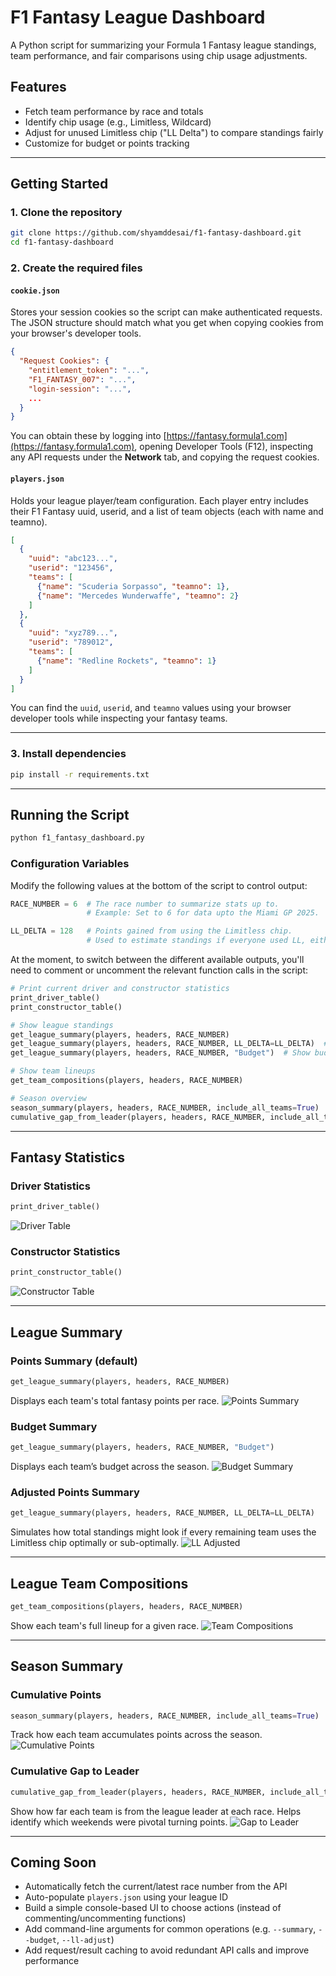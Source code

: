 # F1 Fantasy League Dashboard
A Python script for summarizing your Formula 1 Fantasy league standings, team performance, and fair comparisons using chip usage adjustments.

## Features
* Fetch team performance by race and totals
* Identify chip usage (e.g., Limitless, Wildcard)
* Adjust for unused Limitless chip ("LL Delta") to compare standings fairly
* Customize for budget or points tracking

---

## Getting Started
### 1. Clone the repository

```bash
git clone https://github.com/shyamddesai/f1-fantasy-dashboard.git
cd f1-fantasy-dashboard
```

### 2. Create the required files
#### `cookie.json`
Stores your session cookies so the script can make authenticated requests.
The JSON structure should match what you get when copying cookies from your browser's developer tools.

```json
{
  "Request Cookies": {
    "entitlement_token": "...",
    "F1_FANTASY_007": "...",
    "login-session": "...",
    ...
  }
}
```
You can obtain these by logging into [https://fantasy.formula1.com](https://fantasy.formula1.com), opening Developer Tools (F12), inspecting any API requests under the **Network** tab, and copying the request cookies.

#### `players.json`
Holds your league player/team configuration. Each player entry includes their F1 Fantasy uuid, userid, and a list of team objects (each with name and teamno).
```json
[
  {
    "uuid": "abc123...",
    "userid": "123456",
    "teams": [
      {"name": "Scuderia Sorpasso", "teamno": 1},
      {"name": "Mercedes Wunderwaffe", "teamno": 2}
    ]
  },
  {
    "uuid": "xyz789...",
    "userid": "789012",
    "teams": [
      {"name": "Redline Rockets", "teamno": 1}
    ]
  }
]
```
You can find the `uuid`, `userid`, and `teamno` values using your browser developer tools while inspecting your fantasy teams.

---

### 3. Install dependencies

```bash
pip install -r requirements.txt
```

---

## Running the Script
```bash
python f1_fantasy_dashboard.py
```

### Configuration Variables
Modify the following values at the bottom of the script to control output:
```python
RACE_NUMBER = 6  # The race number to summarize stats up to.
                 # Example: Set to 6 for data upto the Miami GP 2025.

LL_DELTA = 128   # Points gained from using the Limitless chip.
                 # Used to estimate standings if everyone used LL, either perfectly or sub-optimally.
```

At the moment, to switch between the different available outputs, you'll need to comment or uncomment the relevant function calls in the script:
```python
# Print current driver and constructor statistics
print_driver_table()
print_constructor_table()

# Show league standings
get_league_summary(players, headers, RACE_NUMBER)
get_league_summary(players, headers, RACE_NUMBER, LL_DELTA=LL_DELTA)  # With Limitless adjustment
get_league_summary(players, headers, RACE_NUMBER, "Budget")  # Show budget rankings

# Show team lineups
get_team_compositions(players, headers, RACE_NUMBER)

# Season overview
season_summary(players, headers, RACE_NUMBER, include_all_teams=True)
cumulative_gap_from_leader(players, headers, RACE_NUMBER, include_all_teams=False)
```

---

## Fantasy Statistics
### Driver Statistics
```python
print_driver_table()
```
![Driver Table](https://github.com/user-attachments/assets/5c2604cc-6cf9-42e1-ac1c-9fa22046b261)

### Constructor Statistics
```python
print_constructor_table()
```
![Constructor Table](https://github.com/user-attachments/assets/f8718dea-ca9b-46b2-9fe4-6305b7a14caa)

---

## League Summary
### Points Summary (default)
```python
get_league_summary(players, headers, RACE_NUMBER)
```
Displays each team's total fantasy points per race.
![Points Summary](https://github.com/user-attachments/assets/80d520c8-8d6b-4366-bd7a-6c8047047441)

### Budget Summary
```python
get_league_summary(players, headers, RACE_NUMBER, "Budget")
```
Displays each team’s budget across the season.
![Budget Summary](https://github.com/user-attachments/assets/01a33d1e-3786-48da-99b3-8cf0c45a02cd)

### Adjusted Points Summary
```python
get_league_summary(players, headers, RACE_NUMBER, LL_DELTA=LL_DELTA)
```
Simulates how total standings might look if every remaining team uses the Limitless chip optimally or sub-optimally.
![LL Adjusted](https://github.com/user-attachments/assets/07313f82-c315-4cb2-92fa-e9055f50629d)

---

## League Team Compositions
```python
get_team_compositions(players, headers, RACE_NUMBER)
```
Show each team's full lineup for a given race.
![Team Compositions](https://github.com/user-attachments/assets/6bb5d01a-0e0c-4405-8cb1-4b19a7860db2)

---

## Season Summary
### Cumulative Points
```python
season_summary(players, headers, RACE_NUMBER, include_all_teams=True)
```
Track how each team accumulates points across the season.
![Cumulative Points](https://github.com/user-attachments/assets/3fcb5bde-84dc-411b-b62d-efc5709af851)

### Cumulative Gap to Leader
```python
cumulative_gap_from_leader(players, headers, RACE_NUMBER, include_all_teams=False)
```
Show how far each team is from the league leader at each race. Helps identify which weekends were pivotal turning points.
![Gap to Leader](https://github.com/user-attachments/assets/ce33696c-5ea8-486f-80c2-6f6a1d1d9c3e)

---

## Coming Soon
* Automatically fetch the current/latest race number from the API
* Auto-populate `players.json` using your league ID
* Build a simple console-based UI to choose actions (instead of commenting/uncommenting functions)
* Add command-line arguments for common operations (e.g. `--summary`, `--budget`, `--ll-adjust`)
* Add request/result caching to avoid redundant API calls and improve performance
